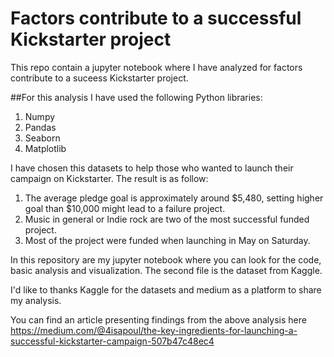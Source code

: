 # Factors contribute to a successful Kickstarter project
This repo contain a jupyter notebook where I have analyzed for factors contribute to a suceess Kickstarter project.

##For this analysis I have used the following Python libraries:

1) Numpy 
2) Pandas
3) Seaborn
4) Matplotlib 

I have chosen this datasets to help those who wanted to launch their campaign on Kickstarter. The result is as follow:

1. The average pledge goal is approximately around $5,480, setting higher goal than $10,000 might lead to a failure project.
2. Music in general or Indie rock are two of the most successful funded project.
3. Most of the project were funded when launching in May on Saturday.

In this repository are my jupyter notebook where you can look for the code, basic analysis and visualization. The second file is the dataset from Kaggle. 

I'd like to thanks Kaggle for the datasets and medium as a platform to share my analysis. 

You can find an article presenting findings from the above analysis here https://medium.com/@4isapoul/the-key-ingredients-for-launching-a-successful-kickstarter-campaign-507b47c48ec4 
